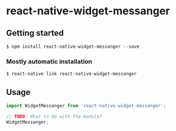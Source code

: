 # react-native-widget-messanger

## Getting started

`$ npm install react-native-widget-messanger --save`

### Mostly automatic installation

`$ react-native link react-native-widget-messanger`

## Usage
```javascript
import WidgetMessanger from 'react-native-widget-messanger';

// TODO: What to do with the module?
WidgetMessanger;
```
